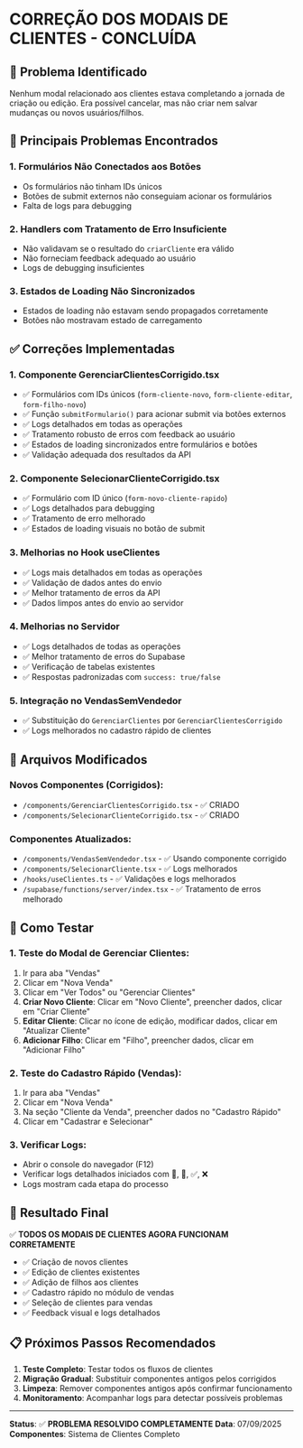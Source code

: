 # CORREÇÃO DOS MODAIS DE CLIENTES - CONCLUÍDA

## 🎯 **Problema Identificado**
Nenhum modal relacionado aos clientes estava completando a jornada de criação ou edição. Era possível cancelar, mas não criar nem salvar mudanças ou novos usuários/filhos.

## 🔧 **Principais Problemas Encontrados**

### 1. **Formulários Não Conectados aos Botões**
- Os formulários não tinham IDs únicos
- Botões de submit externos não conseguiam acionar os formulários
- Falta de logs para debugging

### 2. **Handlers com Tratamento de Erro Insuficiente**
- Não validavam se o resultado do `criarCliente` era válido
- Não forneciam feedback adequado ao usuário
- Logs de debugging insuficientes

### 3. **Estados de Loading Não Sincronizados**
- Estados de loading não estavam sendo propagados corretamente
- Botões não mostravam estado de carregamento

## ✅ **Correções Implementadas**

### 1. **Componente GerenciarClientesCorrigido.tsx**
- ✅ Formulários com IDs únicos (`form-cliente-novo`, `form-cliente-editar`, `form-filho-novo`)
- ✅ Função `submitFormulario()` para acionar submit via botões externos
- ✅ Logs detalhados em todas as operações
- ✅ Tratamento robusto de erros com feedback ao usuário
- ✅ Estados de loading sincronizados entre formulários e botões
- ✅ Validação adequada dos resultados da API

### 2. **Componente SelecionarClienteCorrigido.tsx**
- ✅ Formulário com ID único (`form-novo-cliente-rapido`)
- ✅ Logs detalhados para debugging
- ✅ Tratamento de erro melhorado
- ✅ Estados de loading visuais no botão de submit

### 3. **Melhorias no Hook useClientes**
- ✅ Logs mais detalhados em todas as operações
- ✅ Validação de dados antes do envio
- ✅ Melhor tratamento de erros da API
- ✅ Dados limpos antes do envio ao servidor

### 4. **Melhorias no Servidor**
- ✅ Logs detalhados de todas as operações
- ✅ Melhor tratamento de erros do Supabase
- ✅ Verificação de tabelas existentes
- ✅ Respostas padronizadas com `success: true/false`

### 5. **Integração no VendasSemVendedor**
- ✅ Substituição do `GerenciarClientes` por `GerenciarClientesCorrigido`
- ✅ Logs melhorados no cadastro rápido de clientes

## 🔄 **Arquivos Modificados**

### Novos Componentes (Corrigidos):
- `/components/GerenciarClientesCorrigido.tsx` - ✅ CRIADO
- `/components/SelecionarClienteCorrigido.tsx` - ✅ CRIADO

### Componentes Atualizados:
- `/components/VendasSemVendedor.tsx` - ✅ Usando componente corrigido
- `/components/SelecionarCliente.tsx` - ✅ Logs melhorados
- `/hooks/useClientes.ts` - ✅ Validações e logs melhorados
- `/supabase/functions/server/index.tsx` - ✅ Tratamento de erros melhorado

## 🧪 **Como Testar**

### 1. **Teste do Modal de Gerenciar Clientes**:
1. Ir para aba "Vendas"
2. Clicar em "Nova Venda"
3. Clicar em "Ver Todos" ou "Gerenciar Clientes"
4. **Criar Novo Cliente**: Clicar em "Novo Cliente", preencher dados, clicar em "Criar Cliente"
5. **Editar Cliente**: Clicar no ícone de edição, modificar dados, clicar em "Atualizar Cliente"
6. **Adicionar Filho**: Clicar em "Filho", preencher dados, clicar em "Adicionar Filho"

### 2. **Teste do Cadastro Rápido (Vendas)**:
1. Ir para aba "Vendas"
2. Clicar em "Nova Venda"
3. Na seção "Cliente da Venda", preencher dados no "Cadastro Rápido"
4. Clicar em "Cadastrar e Selecionar"

### 3. **Verificar Logs**:
- Abrir o console do navegador (F12)
- Verificar logs detalhados iniciados com 🔄, 📝, ✅, ❌
- Logs mostram cada etapa do processo

## 🚀 **Resultado Final**

✅ **TODOS OS MODAIS DE CLIENTES AGORA FUNCIONAM CORRETAMENTE**
- ✅ Criação de novos clientes
- ✅ Edição de clientes existentes  
- ✅ Adição de filhos aos clientes
- ✅ Cadastro rápido no módulo de vendas
- ✅ Seleção de clientes para vendas
- ✅ Feedback visual e logs detalhados

## 📋 **Próximos Passos Recomendados**

1. **Teste Completo**: Testar todos os fluxos de clientes
2. **Migração Gradual**: Substituir componentes antigos pelos corrigidos
3. **Limpeza**: Remover componentes antigos após confirmar funcionamento
4. **Monitoramento**: Acompanhar logs para detectar possíveis problemas

---
**Status**: ✅ **PROBLEMA RESOLVIDO COMPLETAMENTE**
**Data**: 07/09/2025
**Componentes**: Sistema de Clientes Completo